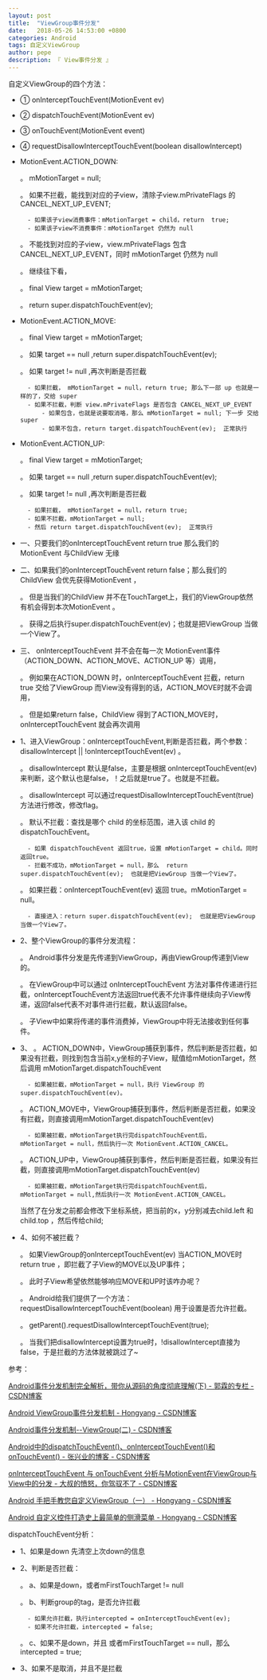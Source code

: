 ```yaml
---
layout: post
title:  "ViewGroup事件分发"
date:   2018-05-26 14:53:00 +0800
categories: Android
tags: 自定义ViewGroup
author: pepe
description: 『 View事件分发 』
---
```


自定义ViewGroup的四个方法：
* ① onInterceptTouchEvent(MotionEvent ev)
* ② dispatchTouchEvent(MotionEvent ev)
* ③ onTouchEvent(MotionEvent event)
* ④ requestDisallowInterceptTouchEvent(boolean disallowIntercept)

* MotionEvent.ACTION_DOWN:

    。 mMotionTarget = null;
        
    。 如果不拦截，能找到对应的子view，清除子view.mPrivateFlags 的 CANCEL_NEXT_UP_EVENT;  
    
        - 如果该子view消费事件：mMotionTarget = child，return  true;
        - 如果该子view不消费事件：mMotionTarget 仍然为 null
    
    。 不能找到对应的子view，view.mPrivateFlags 包含 CANCEL_NEXT_UP_EVENT，同时 mMotionTarget 仍然为 null
    
    。 继续往下看，
    
    。 final View target = mMotionTarget;
    
    。 return super.dispatchTouchEvent(ev);
    
* MotionEvent.ACTION_MOVE:

    。 final View target = mMotionTarget;
    
    。 如果 target == null ,return super.dispatchTouchEvent(ev);
    
    。 如果 target != null ,再次判断是否拦截
    
        - 如果拦截， mMotionTarget = null，return true; 那么下一部 up 也就是一样的了，交给 super
        - 如果不拦截，判断 view.mPrivateFlags 是否包含 CANCEL_NEXT_UP_EVENT
            - 如果包含，也就是说要取消咯，那么 mMotionTarget = null; 下一步 交给 super
            - 如果不包含，return target.dispatchTouchEvent(ev);  正常执行
            
* MotionEvent.ACTION_UP:

    。 final View target = mMotionTarget;
    
    。 如果 target == null ,return super.dispatchTouchEvent(ev);
    
    。 如果 target != null ,再次判断是否拦截
    
        - 如果拦截， mMotionTarget = null，return true;
        - 如果不拦截，mMotionTarget = null;
        - 然后 return target.dispatchTouchEvent(ev);  正常执行

* 一、只要我们的onInterceptTouchEvent return true 那么我们的MotionEvent 与ChildView 无缘
* 二、如果我们的onInterceptTouchEvent  return false；那么我们的ChildView  会优先获得MotionEvent ，

    。 但是当我们的ChildView  并不在TouchTarget上，我们的ViewGroup依然有机会得到本次MotionEvent 。
    
    。 获得之后执行super.dispatchTouchEvent(ev)；也就是把ViewGroup 当做一个View了。
    
* 三、 onInterceptTouchEvent 并不会在每一次 MotionEvent事件（ACTION_DOWN、ACTION_MOVE、ACTION_UP 等）调用，

    。 例如果在ACTION_DOWN 时，onInterceptTouchEvent 拦截，return true 交给了ViewGroup 而View没有得到的话，ACTION_MOVE时就不会调用，
    
    。 但是如果return false，ChildView 得到了ACTION_MOVE时，onInterceptTouchEvent 就会再次调用


    
    

* 1、进入ViewGroup：onInterceptTouchEvent,判断是否拦截，两个参数：disallowIntercept || !onInterceptTouchEvent(ev) 。

    。 disallowIntercept 默认是false，主要是根据 onInterceptTouchEvent(ev)来判断，这个默认也是false，！之后就是true了。也就是不拦截。
    
    。 disallowIntercept 可以通过requestDisallowInterceptTouchEvent(true)方法进行修改，修改flag。
    
    。 默认不拦截：查找是哪个 child 的坐标范围，进入该 child 的 dispatchTouchEvent。
    
        - 如果 dispatchTouchEvent 返回true，设置 mMotionTarget = child。同时返回true。
        - 拦截不成功，mMotionTarget = null，那么  return super.dispatchTouchEvent(ev);  也就是把ViewGroup 当做一个View了。
        
    。 如果拦截：onInterceptTouchEvent(ev) 返回 true。mMotionTarget = null。
    
        - 直接进入：return super.dispatchTouchEvent(ev);  也就是把ViewGroup 当做一个View了。
        
* 2、整个ViewGroup的事件分发流程：

    。 Android事件分发是先传递到ViewGroup，再由ViewGroup传递到View的。
    
    。 在ViewGroup中可以通过 onInterceptTouchEvent 方法对事件传递进行拦截，onInterceptTouchEvent方法返回true代表不允许事件继续向子View传递，返回false代表不对事件进行拦截，默认返回false。
    
    。 子View中如果将传递的事件消费掉，ViewGroup中将无法接收到任何事件。
* 3、
    。 ACTION_DOWN中，ViewGroup捕获到事件，然后判断是否拦截，如果没有拦截，则找到包含当前x,y坐标的子View，赋值给mMotionTarget，然后调用	mMotionTarget.dispatchTouchEvent
    
        - 如果被拦截，mMotionTarget = null，执行 ViewGroup 的 super.dispatchTouchEvent(ev)。
        
    。 ACTION_MOVE中，ViewGroup捕获到事件，然后判断是否拦截，如果没有拦截，则直接调用mMotionTarget.dispatchTouchEvent(ev)
    
        - 如果被拦截，mMotionTarget执行完dispatchTouchEvent后， mMotionTarget = null，然后执行一次 MotionEvent.ACTION_CANCEL。
        
    。 ACTION_UP中，ViewGroup捕获到事件，然后判断是否拦截，如果没有拦截，则直接调用mMotionTarget.dispatchTouchEvent(ev)
    
        - 如果被拦截，mMotionTarget执行完dispatchTouchEvent后， mMotionTarget = null,然后执行一次 MotionEvent.ACTION_CANCEL。
        
    当然了在分发之前都会修改下坐标系统，把当前的x，y分别减去child.left 和 child.top ，然后传给child;
    
* 4、如何不被拦截？

    。 如果ViewGroup的onInterceptTouchEvent(ev) 当ACTION_MOVE时return true ，即拦截了子View的MOVE以及UP事件；
    
    。 此时子View希望依然能够响应MOVE和UP时该咋办呢？
    
    。 Android给我们提供了一个方法：requestDisallowInterceptTouchEvent(boolean) 用于设置是否允许拦截。
    
    。 getParent().requestDisallowInterceptTouchEvent(true);
    
    。 当我们把disallowIntercept设置为true时，!disallowIntercept直接为false，于是拦截的方法体就被跳过了~




参考：

[Android事件分发机制完全解析，带你从源码的角度彻底理解(下) - 郭霖的专栏 - CSDN博客](http://blog.csdn.net/guolin_blog/article/details/9153747)
    
[Android ViewGroup事件分发机制 - Hongyang - CSDN博客](http://blog.csdn.net/lmj623565791/article/details/39102591/)
    
[Android事件分发机制--ViewGroup(二) - CSDN博客](http://blog.csdn.net/dmk877/article/details/49055815)
    
[Android中的dispatchTouchEvent()、onInterceptTouchEvent()和onTouchEvent() - 张兴业的博客 - CSDN博客](
http://blog.csdn.net/xyz_lmn/article/details/12517911)

[onInterceptTouchEvent 与 onTouchEvent 分析与MotionEvent在ViewGroup与View中的分发 - 大叔的愤怒，你驾驭不了 - CSDN博客](
http://blog.csdn.net/jaysong2012/article/details/46909959)

[Android 手把手教您自定义ViewGroup（一） - Hongyang - CSDN博客](http://blog.csdn.net/lmj623565791/article/details/38339817/)

[Android 自定义控件打造史上最简单的侧滑菜单 - Hongyang - CSDN博客](http://blog.csdn.net/lmj623565791/article/details/39185641)


dispatchTouchEvent分析：
* 1、如果是down  先清空上次down的信息
* 2、判断是否拦截：

    。 a、如果是down，或者mFirstTouchTarget != null
    
    。 b、判断group的tag，是否允许拦截
    
        - 如果允许拦截，执行intercepted = onInterceptTouchEvent(ev);
        - 如果不允许拦截，intercepted = false;
        
    。 c、如果不是down，并且 或者mFirstTouchTarget == null，那么intercepted = true;
    
* 3、如果不是取消，并且不是拦截




